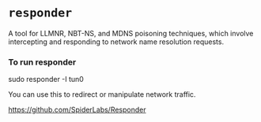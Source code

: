 # `responder`

A tool for LLMNR, NBT-NS, and MDNS poisoning techniques, which involve intercepting and responding to network name resolution requests.

### To run responder
sudo responder -I tun0


You can use this to redirect or manipulate network traffic.

https://github.com/SpiderLabs/Responder
